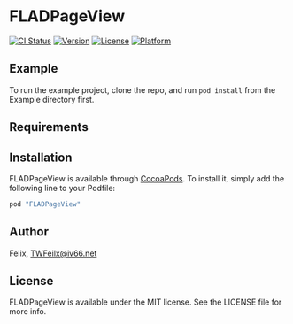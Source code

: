 # FLADPageView

[![CI Status](http://img.shields.io/travis/Felix/FLADPageView.svg?style=flat)](https://travis-ci.org/Felix/FLADPageView)
[![Version](https://img.shields.io/cocoapods/v/FLADPageView.svg?style=flat)](http://cocoapods.org/pods/FLADPageView)
[![License](https://img.shields.io/cocoapods/l/FLADPageView.svg?style=flat)](http://cocoapods.org/pods/FLADPageView)
[![Platform](https://img.shields.io/cocoapods/p/FLADPageView.svg?style=flat)](http://cocoapods.org/pods/FLADPageView)

## Example

To run the example project, clone the repo, and run `pod install` from the Example directory first.

## Requirements

## Installation

FLADPageView is available through [CocoaPods](http://cocoapods.org). To install
it, simply add the following line to your Podfile:

```ruby
pod "FLADPageView"
```

## Author

Felix, TWFeilx@iv66.net

## License

FLADPageView is available under the MIT license. See the LICENSE file for more info.
